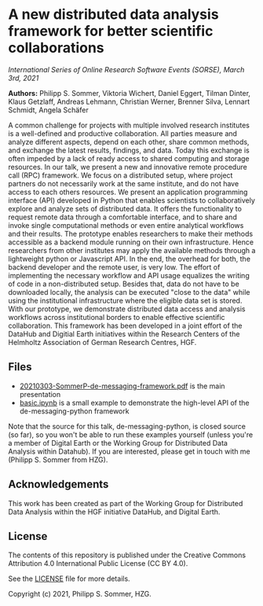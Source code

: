 # A new distributed data analysis framework for better scientific collaborations

_International Series of Online Research Software Events (SORSE), March 3rd, 2021_

**Authors:** Philipp S. Sommer, Viktoria Wichert, Daniel Eggert, Tilman Dinter,
Klaus Getzlaff, Andreas Lehmann, Christian Werner, Brenner Silva,
Lennart Schmidt, Angela Schäfer

A common challenge for projects with multiple involved research institutes is a well-defined and productive collaboration. All parties measure and analyze different aspects, depend on each other, share common methods, and exchange the latest results, findings, and data. Today this exchange is often impeded by a lack of ready access to shared computing and storage resources. In our talk, we present a new and innovative remote procedure call (RPC) framework. We focus on a distributed setup, where project partners do not necessarily work at the same institute, and do not have access to each others resources.
We present an application programming interface (API) developed in Python that enables scientists to collaboratively explore and analyze sets of distributed data. It offers the functionality to request remote data through a comfortable interface, and to share and invoke single computational methods or even entire analytical workflows and their results. The prototype enables researchers to make their methods accessible as a backend module running on their own infrastructure. Hence researchers from other institutes may apply the available methods through a lightweight python or Javascript API.  In the end, the overhead for both, the backend developer and the remote user, is very low. The effort of implementing the necessary workflow and API usage equalizes the writing of code in a non-distributed setup. Besides that, data do not have to be downloaded locally, the analysis can be executed "close to the data" while using the institutional infrastructure where the eligible data set is stored.
With our prototype, we demonstrate distributed data access and analysis workflows across institutional borders to enable effective scientific collaboration.
This framework has been developed in a joint effort of the DataHub and Digitial Earth initiatives within the Research Centers of the Helmholtz Association of German Research Centres, HGF.


## Files
- [20210303-SommerP-de-messaging-framework.pdf](20210303-SommerP-de-messaging-framework.pdf) is the main presentation
- [basic.ipynb](basic.ipynb) is a small example to demonstrate the high-level
  API of the de-messaging-python framework

Note that the source for this talk, de-messaging-python, is closed source
(so far), so you won't be able to run these examples yourself (unless you're a
member of Digital Earth or the Working Group for Distributed Data Analysis
within Datahub). If you are
interested, please get in touch with me (Philipp S. Sommer from HZG).


## Acknowledgements

This work has been created as part of the Working Group for Distributed Data Analysis within the HGF initiative DataHub, and Digital Earth.


## License

The contents of this repository is published under the Creative Commons
Attribution 4.0 International Public License (CC BY 4.0).

See the [LICENSE](LICENSE) file for more details.

Copyright (c) 2021, Philipp S. Sommer, HZG.
